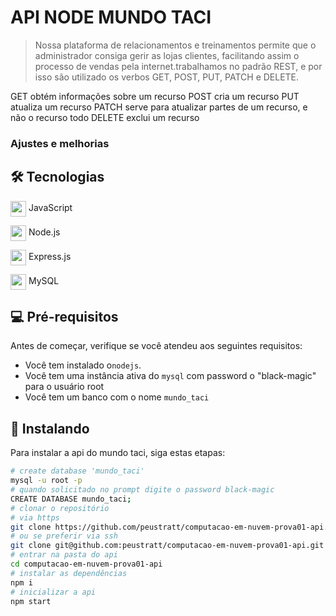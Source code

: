 # API NODE MUNDO TACI

>  Nossa plataforma de relacionamentos e treinamentos permite que o administrador consiga gerir as lojas clientes, facilitando assim o processo de vendas pela internet.trabalhamos no padrão REST, e por isso são utilizado os verbos GET, POST, PUT, PATCH e DELETE.

GET obtém informações sobre um recurso
POST cria um recurso
PUT atualiza um recurso
PATCH serve para atualizar partes de um recurso, e não o recurso todo
DELETE exclui um recurso

### Ajustes e melhorias

## 🛠 Tecnologias      
<img src="https://cdn.jsdelivr.net/gh/devicons/devicon/icons/javascript/javascript-plain.svg" align="center" width="25" height="25" /> JavaScript

<img src="https://cdn.jsdelivr.net/gh/devicons/devicon/icons/nodejs/nodejs-original.svg" align="center" width="25" height="25" /> Node.js          

<img src="https://cdn.jsdelivr.net/gh/devicons/devicon/icons/express/express-original.svg" align="center" width="25" height="25" /> Express.js

<img src="https://cdn.jsdelivr.net/gh/devicons/devicon/icons/mysql/mysql-original.svg" align="center" width="25" height="25" /> MySQL
    
## 💻 Pré-requisitos

Antes de começar, verifique se você atendeu aos seguintes requisitos:

* Você tem instalado o`nodejs`.
* Você tem uma instância ativa do `mysql` com password o "black-magic" para o usuário root
* Você tem um banco com o nome `mundo_taci`

## 🚀 Instalando

Para instalar a api do mundo taci, siga estas etapas:

```sh
# create database 'mundo_taci'
mysql -u root -p
# quando solicitado no prompt digite o password black-magic
CREATE DATABASE mundo_taci;
# clonar o repositório
# via https
git clone https://github.com/peustratt/computacao-em-nuvem-prova01-api.git
# ou se preferir via ssh
git clone git@github.com:peustratt/computacao-em-nuvem-prova01-api.git
# entrar na pasta do api
cd computacao-em-nuvem-prova01-api
# instalar as dependências
npm i
# inicializar a api
npm start
```
